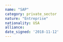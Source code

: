 ```yaml
---
name: "SAP"
category: private_sector
nature: "Entreprise"
nationality: USA
alliance: 
date_signed: '2018-11-12'
---
```

    